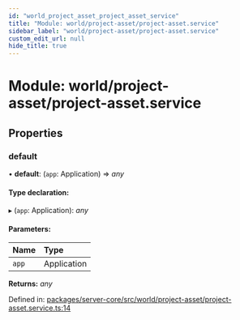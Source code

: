 ```yaml
---
id: "world_project_asset_project_asset_service"
title: "Module: world/project-asset/project-asset.service"
sidebar_label: "world/project-asset/project-asset.service"
custom_edit_url: null
hide_title: true
---
```


# Module: world/project-asset/project-asset.service

## Properties

### default

• **default**: (`app`: Application) => *any*

#### Type declaration:

▸ (`app`: Application): *any*

#### Parameters:

Name | Type |
:------ | :------ |
`app` | Application |

**Returns:** *any*

Defined in: [packages/server-core/src/world/project-asset/project-asset.service.ts:14](https://github.com/xr3ngine/xr3ngine/blob/65dfcf39a/packages/server-core/src/world/project-asset/project-asset.service.ts#L14)
